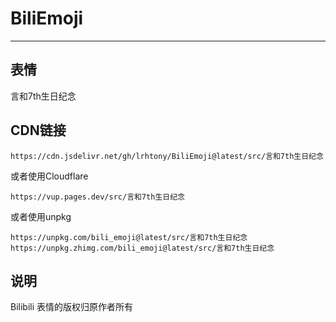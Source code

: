 # BiliEmoji
---
## 表情
言和7th生日纪念
## CDN链接
```
https://cdn.jsdelivr.net/gh/lrhtony/BiliEmoji@latest/src/言和7th生日纪念
```
或者使用Cloudflare
```
https://vup.pages.dev/src/言和7th生日纪念
```
或者使用unpkg
```
https://unpkg.com/bili_emoji@latest/src/言和7th生日纪念
https://unpkg.zhimg.com/bili_emoji@latest/src/言和7th生日纪念
```
## 说明
Bilibili 表情的版权归原作者所有
